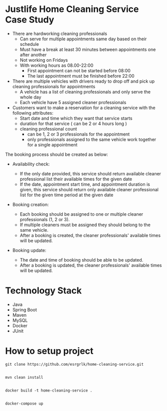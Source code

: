 # Justlife Home Cleaning Service Case Study

- There are hardworking cleaning professionals
  - Can serve for multiple appointments same day based on their schedule
  - Must have a break at least 30 minutes between appointments one after
    another
  - Not working on Fridays
  - With working hours as 08.00-22:00
    - First appointment can not be started before 08:00
    - The last appointment must be finished before 22:00
- There are multiple vehicles with drivers ready to drop off and pick up cleaning professionals for
  appointments
  - A vehicle has a list of cleaning professionals and only serve the whole day
  - Each vehicle have 5 assigned cleaner professionals
- Customers want to make a reservation for a cleaning service with the following
  attributes:
  - Start date and time which they want that service starts
  - duration for that service ( can be 2 or 4 hours long )
  - cleaning professional count
    - can be 1, 2 or 3 professionals for the appointment
    - only professionals assigned to the same vehicle work together for a single appointment
      
The booking process should be created as below:
- Availability check:
  - If the only date provided, this service should return available cleaner professional list
    their available times for the given date
  - If the date, appointment start time, and appointment duration is given, this service
    should return only available cleaner professional list for the given time period at the given date
    
- Booking creation:
  - Each booking should be assigned to one or multiple cleaner professionals (1, 2 or 3).
  - If multiple cleaners must be assigned they should belong to the same vehicle.
  - After a booking is created, the cleaner professionals' available times will be updated.
- Booking update:
  - The date and time of booking should be able to be updated.
  - After a booking is updated, the cleaner professionals' available times will be updated.

# Technology Stack
- Java
- Spring Boot
- Maven
- MySQL
- Docker
- JUnit

# How to setup project

    git clone https://github.com/esrgrlk/home-cleaning-service.git


    mvn clean install


    docker build -t home-cleaning-service .


    docker-compose up
